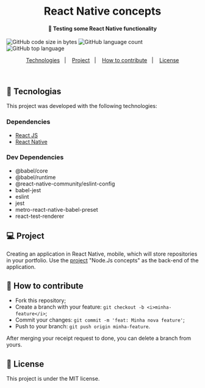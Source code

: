 
<h1 align="center">
React Native concepts
</h1>

<h4 align="center">
  🚀 Testing some React Native functionality
</h4>

![GitHub code size in bytes](https://img.shields.io/github/languages/code-size/vop1234/conceitos-do-react-native) ![GitHub language count](https://img.shields.io/github/languages/count/vop1234/conceitos-do-react-native) ![GitHub top language](https://img.shields.io/github/languages/top/vop1234/conceitos-do-react-native)

<p align="center">
  <a href="#rocket-technologies">Technologies</a>&nbsp;&nbsp;&nbsp;|&nbsp;&nbsp;&nbsp;
  <a href="#-project">Project</a>&nbsp;&nbsp;&nbsp;|&nbsp;&nbsp;&nbsp;
  <a href="#-how-to-contribute">How to contribute</a>&nbsp;&nbsp;&nbsp;|&nbsp;&nbsp;&nbsp;
  <a href="#memo-licença">License</a>
</p>

<br>

## :rocket: Tecnologias

This project was developed with the following technologies:
### [](https://github.com/vop1234/conceitos-do-react-native#dependencies) Dependencies

- [React JS](https://reactjs.org/)
- [React Native](http://www.reactnative.com/)

### [](https://github.com/vop1234/conceitos-do-react-native#dependencies) Dev Dependencies
 - @babel/core
 - @babel/runtime
 - @react-native-community/eslint-config
 - babel-jest
 - eslint
 - jest
 - metro-react-native-babel-preset
 - react-test-renderer
 

## 💻 Project
Creating an application in React Native, mobile, which will store repositories in your portfolio. Use the [project](https://github.com/VOP1234/conceitos-do-nodejs) "Node.Js concepts" as the back-end of the application.


## 🤔 How to contribute
- Fork this repository;
- Create a branch with your feature: `git checkout -b <i>minha-feature</i>`;
- Commit your changes: `git commit -m 'feat: Minha nova feature'`;
- Push to your branch: `git push origin minha-feature`.

After merging your receipt request to done, you can delete a branch from yours.

## :memo: License

This project is under the MIT license.



